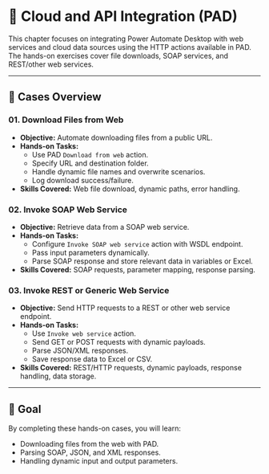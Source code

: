 # 📘 Cloud and API Integration (PAD)

This chapter focuses on integrating Power Automate Desktop with web services and cloud data sources using the HTTP actions available in PAD.  
The hands-on exercises cover file downloads, SOAP services, and REST/other web services.

---

## 📂 Cases Overview

### 01. Download Files from Web
- **Objective:** Automate downloading files from a public URL.
- **Hands-on Tasks:**
  - Use PAD `Download from web` action.
  - Specify URL and destination folder.
  - Handle dynamic file names and overwrite scenarios.
  - Log download success/failure.
- **Skills Covered:** Web file download, dynamic paths, error handling.

### 02. Invoke SOAP Web Service
- **Objective:** Retrieve data from a SOAP web service.
- **Hands-on Tasks:**
  - Configure `Invoke SOAP web service` action with WSDL endpoint.
  - Pass input parameters dynamically.
  - Parse SOAP response and store relevant data in variables or Excel.
- **Skills Covered:** SOAP requests, parameter mapping, response parsing.

### 03. Invoke REST or Generic Web Service
- **Objective:** Send HTTP requests to a REST or other web service endpoint.
- **Hands-on Tasks:**
  - Use `Invoke web service` action.
  - Send GET or POST requests with dynamic payloads.
  - Parse JSON/XML responses.
  - Save response data to Excel or CSV.
- **Skills Covered:** REST/HTTP requests, dynamic payloads, response handling, data storage.

---

## 🎯 Goal
By completing these hands-on cases, you will learn:

- Downloading files from the web with PAD.
- Parsing SOAP, JSON, and XML responses.
- Handling dynamic input and output parameters.
